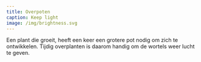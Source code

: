 ```yaml
---
title: Overpoten
caption: Keep light
image: /img/brightness.svg
---
```



Een plant die groeit, heeft een keer een grotere pot nodig om zich te ontwikkelen. Tijdig overplanten is daarom handig om de wortels weer lucht te geven.